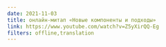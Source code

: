 ```yaml
---
date: 2021-11-03
title: онлайн-митап «Новые компоненты и подходы»
link: https://www.youtube.com/watch?v=Z5yXirQQ-Eg
filters: offline,translation
---
```

